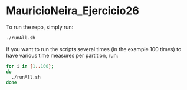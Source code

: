 # MauricioNeira_Ejercicio26

To run the repo, simply run:

```bash
./runAll.sh
```
If you want to run the scripts several times (in the example 100 times) to have various time measures per partition, run:

```bash
for i in {1..100};
do
  ./runAll.sh
done
```